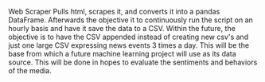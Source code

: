 Web Scraper
Pulls html, scrapes it, and converts it into a pandas DataFrame. 
Afterwards the objective it to continuously run the script on an hourly basis and have it save the data to a CSV.
Within the future, the objective is to have the CSV appended instead of creating new csv's and just one large CSV expressing news events 3 times a day.
This will be the base from which a future machine learning project will use as its data source. 
This will be done in hopes to evaluate the sentiments and behaviors of the media.
